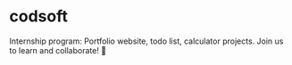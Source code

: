 # codsoft
Internship program: Portfolio website, todo list, calculator projects. Join us to learn and collaborate! 🚀
